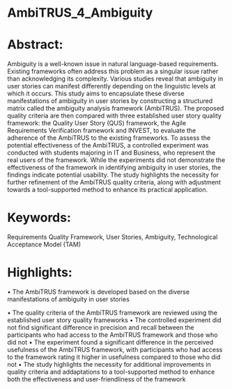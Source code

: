 # AmbiTRUS_4_Ambiguity

# Abstract:
Ambiguity is a well-known issue in natural language-based requirements. Existing frameworks often address this problem as a singular issue rather than acknowledging its complexity. Various studies reveal that ambiguity in user stories can manifest differently depending on the linguistic levels at which it occurs. 
This study aims to encapsulate these diverse manifestations of ambiguity in user stories by constructing a structured matrix called the ambiguity analysis framework (AmbiTRUS). The proposed quality criteria are then compared with three established user story quality framework: the Quality User Story (QUS) framework, the Agile Requirements Verification framework and INVEST, to evaluate the adherence of the AmbiTRUS to the existing frameworks. 
To assess the potential effectiveness of the AmbiTRUS, a controlled experiment was conducted with students majoring in IT and Business, who represent the real users of the framework. While the experiments did not demonstrate the effectiveness of the framework in identifying ambiguity in user stories, the findings indicate potential usability. The study highlights the necessity for further refinement of the AmbiTRUS quality criteria, along with adjustment towards a tool-supported method to enhance its practical application.  

# Keywords: 
Requirements Quality Framework, User Stories, Ambiguity, Technological Acceptance Model (TAM) 

# Highlights:
•	The AmbiTRUS framework is developed based on the diverse manifestations of ambiguity in user stories 

•	The quality criteria of the AmbiTRUS framework are reviewed using the established user story quality frameworks
•	The controlled experiment did not find significant difference in precision and recall between the participants who had access to the AmbiTRUS framework and those who did not
•	The experiment found a significant difference in the perceived usefulness of the AmbiTRUS framework, with participants who had access to the framework rating it higher in usefulness compared to those who did not
•	The study highlights the necessity for additional improvements in quality criteria and addaptations to a tool-supported method to enhance both the effectiveness and user-friendliness of the framework 

